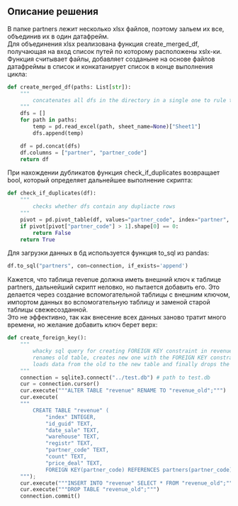 ## Описание решения
В папке partners лежит несколько xlsx файлов, поэтому зальем их все, объединив их в один датафрейм. \
Для объединения xlsx реализована функция create_merged_df, получающая на вход список путей по которому расположены xslx-ки. Функция считывает файлы, добавляет созданыне на основе файлов датафреймы в список и конкатанирует список в конце выполнения цикла:
```Python
def create_merged_df(paths: List[str]):
	"""
		concatenates all dfs in the directory in a single one to rule them all
	"""
	dfs = []
	for path in paths:
		temp = pd.read_excel(path, sheet_name=None)["Sheet1"]
		dfs.append(temp)

	df = pd.concat(dfs)
	df.columns = ["partner", "partner_code"]
	return df
```
При нахождении дубликатов функция check_if_duplicates возвращает bool, который определяет дальнейшее выполнение скрипта:
```Python
def check_if_duplicates(df):
	"""
		checks whether dfs contain any dupliacte rows
	"""
	pivot = pd.pivot_table(df, values="partner_code", index="partner", aggfunc="count")
	if pivot[pivot["partner_code"] > 1].shape[0] == 0:
		return False
	return True
```
Для загрузки данных в бд используется функция to_sql из pandas:
```Python
df.to_sql("partners", con=connection, if_exists='append')
```
Кажется, что таблица revenue должна иметь внешний ключ к таблице partners, дальнейший скрипт неловко, но пытается добавить его. Это делается через создание вспомогательной таблицы с внешним ключом, импортом данных во вспомогательную таблицу и заменой старой таблицы свежесозданной. \
Это не эффективно, так как внесение всех данных заново тратит много времени, но желание добавить ключ берет верх:
```Python
def create_foreign_key():
	"""
		whacky sql query for creating FOREIGN KEY constraint in revenue;
		renames old table, creates new one with the FOREIGN KEY constraint, 
		loads data from the old to the new table and finally drops the old table
	"""
	connection = sqlite3.connect("../test.db") # path to test.db
	cur = connection.cursor()
	cur.execute("""ALTER TABLE "revenue" RENAME TO "revenue_old";""")
	cur.execute(
	"""
		CREATE TABLE "revenue" (
			"index" INTEGER,
			"id_guid" TEXT,
			"date_sale" TEXT,
			"warehouse" TEXT,
			"registr" TEXT,
			"partner_code" TEXT,
			"count" TEXT,
			"price_deal" TEXT,
			FOREIGN KEY(partner_code) REFERENCES partners(partner_code));
	""");
	cur.execute("""INSERT INTO "revenue" SELECT * FROM "revenue_old";""")
	cur.execute("""DROP TABLE "revenue_old";""")
	connection.commit()
```
